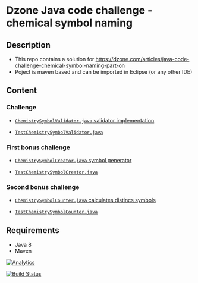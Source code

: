 # Dzone Java code challenge - chemical symbol naming

## Description

* This repo contains a solution for https://dzone.com/articles/java-code-challenge-chemical-symbol-naming-part-on 
* Poject is maven based and can be imported in Eclipse (or any other IDE)

## Content

### Challenge

* [`ChemistrySymbolValidator.java` validator implementation](https://github.com/robertsv/DzoneChallengeChemicalSymbol1/blob/master/src/main/java/lv/robertsv/dzone/challenge/ChemistrySymbolValidator.java)

* [`TestChemistrySymbolValidator.java`](https://github.com/robertsv/DzoneChallengeChemicalSymbol1/blob/master/src/test/java/lv/robertsv/dzone/challenge/TestChemistrySymbolValidator.java)

### First bonus challenge

* [`ChemistrySymbolCreator.java` symbol generator](https://github.com/robertsv/DzoneChallengeChemicalSymbol1/blob/master/src/main/java/lv/robertsv/dzone/challenge/ChemistrySymbolCreator.java)

* [`TestChemistrySymbolCreator.java`](https://github.com/robertsv/DzoneChallengeChemicalSymbol1/blob/master/src/test/java/lv/robertsv/dzone/challenge/TestChemistrySymbolCreator.java)

### Second bonus challenge

* [`ChemistrySymbolCounter.java` calculates distincs symbols](https://github.com/robertsv/DzoneChallengeChemicalSymbol1/blob/master/src/main/java/lv/robertsv/dzone/challenge/ChemistrySymbolCounter.java)

* [`TestChemistrySymbolCounter.java`](https://github.com/robertsv/DzoneChallengeChemicalSymbol1/blob/master/src/test/java/lv/robertsv/dzone/challenge/TestChemistrySymbolCounter.java)

## Requirements

* Java 8
* Maven  
 
[![Analytics](https://ga-beacon.appspot.com/UA-54543878-2/robertsv/DzoneChallengeChemicalSymbol1)]()
 
[![Build Status](https://travis-ci.org/robertsv/DzoneChallengeChemicalSymbol1.svg?branch=master)](https://travis-ci.org/robertsv/DzoneChallengeChemicalSymbol1)
